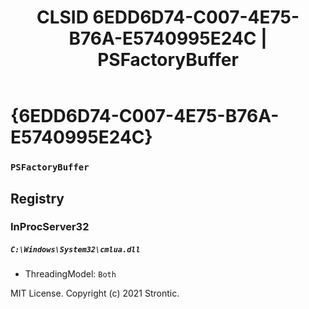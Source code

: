 ﻿---
title: "CLSID 6EDD6D74-C007-4E75-B76A-E5740995E24C | PSFactoryBuffer"
excerpt: What is COM-Object CLSID 6EDD6D74-C007-4E75-B76A-E5740995E24C?
---

# {6EDD6D74-C007-4E75-B76A-E5740995E24C}

### `PSFactoryBuffer`

## Registry


### InProcServer32

##### `C:\Windows\System32\cmlua.dll`
* ThreadingModel: `Both`

MIT License. Copyright (c) 2021 Strontic.


